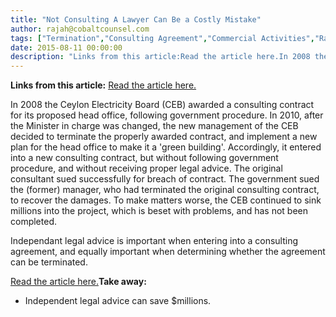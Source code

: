 ```yaml
---
title: "Not Consulting A Lawyer Can Be a Costly Mistake"
author: rajah@cobaltcounsel.com
tags: ["Termination","Consulting Agreement","Commercial Activities","Rajah"]
date: 2015-08-11 00:00:00
description: "Links from this article:Read the article here.In 2008 the Ceylon Electricity Board (CEB) awarded a consulting contract for its proposed hea..."
---
```


**Links from this article:**
[Read the article here.](http://www.island.lk/index.php?page_cat=article-details&amp;page=article-details&amp;code_title=108836)

In 2008 the Ceylon Electricity Board (CEB) awarded a consulting contract for its proposed head office, following government procedure. In 2010, after the Minister in charge was changed, the new management of the CEB decided to terminate the properly awarded contract, and implement a new plan for the head office to make it a 'green building'. Accordingly, it entered into a new consulting contract, but without following government procedure, and without receiving proper legal advice. The original consultant sued successfully for breach of contract. The government sued the (former) manager, who had terminated the original consulting contract, to recover the damages. To make matters worse, the CEB continued to sink millions into the project, which is beset with problems, and has not been completed.

Independant legal advice is important when entering into a consulting agreement, and equally important when determining whether the agreement can be terminated.

[Read the article here.](http://www.island.lk/index.php?page_cat=article-details&amp;page=article-details&amp;code_title=108836)**Take away:**
- Independent legal advice can save $millions.